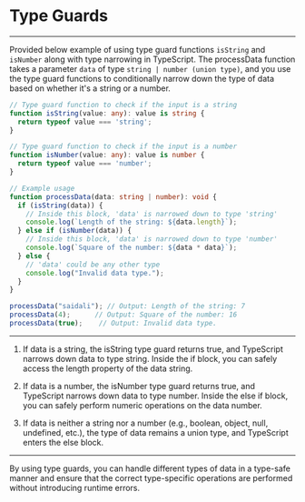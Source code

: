# Type Guards
- - - - - 

Provided below example of using type guard functions `isString` and `isNumber` along with type narrowing in TypeScript. The processData function takes a parameter `data` of type `string | number (union type)`, and you use the type guard functions to conditionally narrow down the type of data based on whether it's a string or a number.

```ts
// Type guard function to check if the input is a string
function isString(value: any): value is string {
  return typeof value === 'string';
}

// Type guard function to check if the input is a number
function isNumber(value: any): value is number {
  return typeof value === 'number';
}

// Example usage
function processData(data: string | number): void {
  if (isString(data)) {
    // Inside this block, 'data' is narrowed down to type 'string'
    console.log(`Length of the string: ${data.length}`);
  } else if (isNumber(data)) {
    // Inside this block, 'data' is narrowed down to type 'number'
    console.log(`Square of the number: ${data * data}`);
  } else {
    // 'data' could be any other type
    console.log("Invalid data type.");
  }
}

processData("saidali"); // Output: Length of the string: 7
processData(4);      // Output: Square of the number: 16
processData(true);    // Output: Invalid data type.

```
- - - - - 
1) If data is a string, the isString type guard returns true, and TypeScript narrows down data to type string. Inside the if block, you can safely access the length property of the data string.

2) If data is a number, the isNumber type guard returns true, and TypeScript narrows down data to type number. Inside the else if block, you can safely perform numeric operations on the data number.

3) If data is neither a string nor a number (e.g., boolean, object, null, undefined, etc.), the type of data remains a union type, and TypeScript enters the else block.
- - - - - 
By using type guards, you can handle different types of data in a type-safe manner and ensure that the correct type-specific operations are performed without introducing runtime errors.

